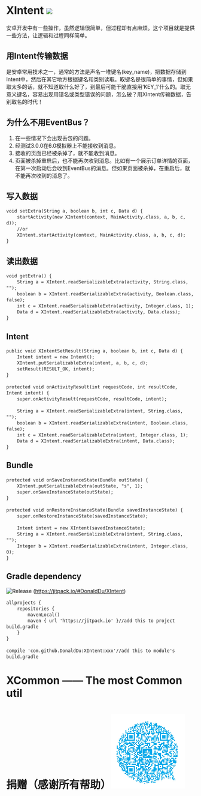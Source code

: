 # XIntent [![](https://jitpack.io/v/DonaldDu/XIntent.svg)](https://jitpack.io/#DonaldDu/XIntent)
安卓开发中有一些操作，虽然逻辑很简单，但过程却有点麻烦。这个项目就是提供一些方法，让逻辑和过程同样简单。

## 用Intent传输数据
是安卓常用技术之一，通常的方法是声名一堆键名(key_name)，把数据存储到Intent中，然后在其它地方根据键名和类别读取。取键名是很简单的事情，但如果取太多的话，就不知道取什么好了，到最后可能干脆直接用‘KEY_1’什么的。取无意义键名，容易出现用错名或类型错误的问题，怎么破？用XIntent传输数据，告别取名的时代！

## 为什么不用EventBus？
1. 在一些情况下会出现丢包的问题。
2. 经测试3.0.0在6.0模拟器上不能接收到消息。
3. 接收的页面已经被杀掉了，就不能收到消息。
4. 页面被杀掉重启后，也不能再次收到消息。比如有一个展示订单详情的页面，在第一次启动后会收到EventBus的消息。但如果页面被杀掉，在重启后，就不能再次收到的消息了。

## 写入数据
	void setExtra(String a, boolean b, int c, Data d) {
		startActivity(new XIntent(context, MainActivity.class, a, b, c, d));
		//or
		XIntent.startActivity(context, MainActivity.class, a, b, c, d);
	}
## 读出数据
	void getExtra() {
		String a = XIntent.readSerializableExtra(activity, String.class, "");
		boolean b = XIntent.readSerializableExtra(activity, Boolean.class, false);
		int c = XIntent.readSerializableExtra(activity, Integer.class, 1);
		Data d = XIntent.readSerializableExtra(activity, Data.class);
	}
## Intent
	public void XIntentSetResult(String a, boolean b, int c, Data d) {
		Intent intent = new Intent();
		XIntent.putSerializableExtra(intent, a, b, c, d);
		setResult(RESULT_OK, intent);
	}
	
	protected void onActivityResult(int requestCode, int resultCode, Intent intent) {
		super.onActivityResult(requestCode, resultCode, intent);

		String a = XIntent.readSerializableExtra(intent, String.class, "");
		boolean b = XIntent.readSerializableExtra(intent, Boolean.class, false);
		int c = XIntent.readSerializableExtra(intent, Integer.class, 1);
		Data d = XIntent.readSerializableExtra(intent, Data.class);
	}
## Bundle
    protected void onSaveInstanceState(Bundle outState) {
        XIntent.putSerializableExtra(outState, "s", 1);
        super.onSaveInstanceState(outState);
    }
 
    protected void onRestoreInstanceState(Bundle savedInstanceState) {
        super.onRestoreInstanceState(savedInstanceState);
        
        Intent intent = new XIntent(savedInstanceState);
        String a = XIntent.readSerializableExtra(intent, String.class, "");
        Integer b = XIntent.readSerializableExtra(intent, Integer.class, 0);
    }
## Gradle dependency

![Release](https://jitpack.io/v/DonaldDu/XIntent.svg)
(https://jitpack.io/#DonaldDu/XIntent)

    allprojects {
        repositories {
            mavenLocal()
            maven { url 'https://jitpack.io' }//add this to project build.gradle
        }
    }

    compile 'com.github.DonaldDu:XIntent:xxx'//add this to module's build.gradle


# XCommon —— The most Common util

# 捐赠（感谢所有帮助）![image](https://raw.githubusercontent.com/DonaldDu/XIntent/master/qrcode_alipay.png)
